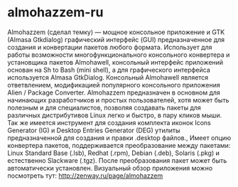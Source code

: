 almohazzem-ru
=============
Almohazzem (сделал темку) — мощное консольное приложение и GTK (Almasa Gtkdialog) графический интерфейс (GUI) предназначенное для создания и конвертации пакетов любого формата. Использует для работы возможности многофункционального консольного конвертера и установщика пакетов Almohawell, консольный интерфейс приложений основан на Sh to Bash (mini shell), а для графического интерфейса используется Almasa GtkDialog.
Консольный Almohawell является ответвлением, модификацией популярного консольного приложения Alien / Package Converter.
Almohazzem предназначен в основном для начинающих разработчиков и простых пользователей, хотя может быть полезным и для специалистов, позволяя создавать пакеты для различных дистрибутивов Linux легко и быстро, в пару кликов мыши. Так же имеется инструмент для создания комплекта иконок Icons Generator (IG) и Desktop Entries Generator (DEG) утилиты предназначенной для создания и правки .desktop файлов., Имеет опцию конвертера пакетов, поддерживается преобразование между пакетами: Linux Standard Base (.lsb), Redhat (.rpm), Debian (.deb), Solaris (.pkg) и естественно Slackware (.tgz). После преобразования пакет может быть автоматически установлен. 
Визуальный обзор приложения можно посмотреть тут:
http://zenway.ru/page/almohazzem
